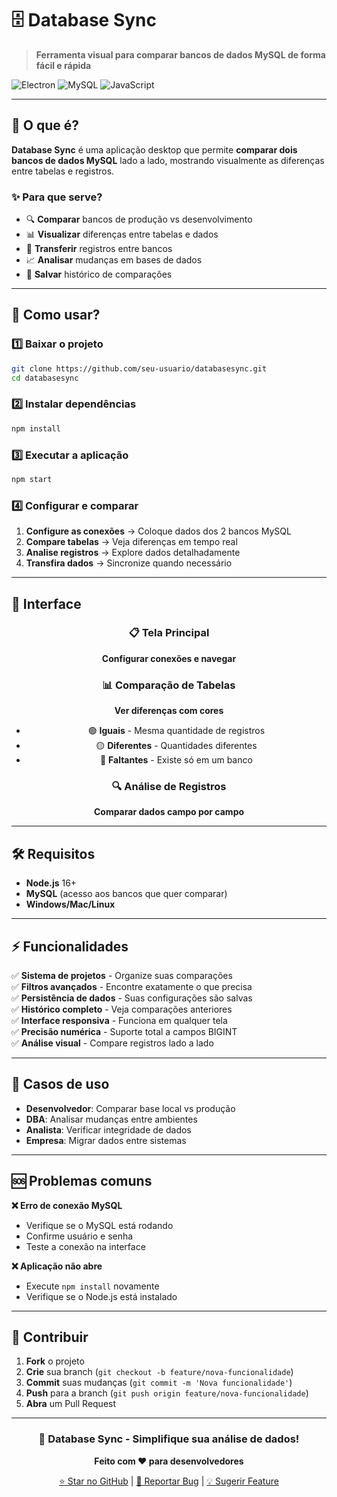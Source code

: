 # 🗄️ Database Sync

> **Ferramenta visual para comparar bancos de dados MySQL de forma fácil e rápida**

![Electron](https://img.shields.io/badge/Electron-2B2E3A?style=for-the-badge&logo=electron&logoColor=9FEAF9)
![MySQL](https://img.shields.io/badge/MySQL-005C84?style=for-the-badge&logo=mysql&logoColor=white)
![JavaScript](https://img.shields.io/badge/JavaScript-F7DF1E?style=for-the-badge&logo=javascript&logoColor=black)

---

## 🎯 O que é?

**Database Sync** é uma aplicação desktop que permite **comparar dois bancos de dados MySQL** lado a lado, mostrando visualmente as diferenças entre tabelas e registros.

### ✨ Para que serve?

- 🔍 **Comparar** bancos de produção vs desenvolvimento  
- 📊 **Visualizar** diferenças entre tabelas e dados
- 🚀 **Transferir** registros entre bancos
- 📈 **Analisar** mudanças em bases de dados
- 💾 **Salvar** histórico de comparações

---

## 🚀 Como usar?

### 1️⃣ **Baixar o projeto**
```bash
git clone https://github.com/seu-usuario/databasesync.git
cd databasesync
```

### 2️⃣ **Instalar dependências**
```bash
npm install
```

### 3️⃣ **Executar a aplicação**
```bash
npm start
```

### 4️⃣ **Configurar e comparar**
1. **Configure as conexões** → Coloque dados dos 2 bancos MySQL
2. **Compare tabelas** → Veja diferenças em tempo real  
3. **Analise registros** → Explore dados detalhadamente
4. **Transfira dados** → Sincronize quando necessário

---

## 🎨 Interface

<div align="center">

### 📋 Tela Principal
**Configurar conexões e navegar**

### 📊 Comparação de Tabelas  
**Ver diferenças com cores**
- 🟢 **Iguais** - Mesma quantidade de registros
- 🟡 **Diferentes** - Quantidades diferentes  
- 🔴 **Faltantes** - Existe só em um banco

### 🔍 Análise de Registros
**Comparar dados campo por campo**

</div>

---

## 🛠️ Requisitos

- **Node.js** 16+ 
- **MySQL** (acesso aos bancos que quer comparar)
- **Windows/Mac/Linux**

---

## ⚡ Funcionalidades

✅ **Sistema de projetos** - Organize suas comparações  
✅ **Filtros avançados** - Encontre exatamente o que precisa  
✅ **Persistência de dados** - Suas configurações são salvas  
✅ **Histórico completo** - Veja comparações anteriores  
✅ **Interface responsiva** - Funciona em qualquer tela  
✅ **Precisão numérica** - Suporte total a campos BIGINT  
✅ **Análise visual** - Compare registros lado a lado  

---

## 🎯 Casos de uso

- **Desenvolvedor**: Comparar base local vs produção
- **DBA**: Analisar mudanças entre ambientes  
- **Analista**: Verificar integridade de dados
- **Empresa**: Migrar dados entre sistemas

---

## 🆘 Problemas comuns

**❌ Erro de conexão MySQL**
- Verifique se o MySQL está rodando
- Confirme usuário e senha
- Teste a conexão na interface

**❌ Aplicação não abre**  
- Execute `npm install` novamente
- Verifique se o Node.js está instalado

---

## 🤝 Contribuir

1. **Fork** o projeto
2. **Crie** sua branch (`git checkout -b feature/nova-funcionalidade`)  
3. **Commit** suas mudanças (`git commit -m 'Nova funcionalidade'`)
4. **Push** para a branch (`git push origin feature/nova-funcionalidade`)
5. **Abra** um Pull Request

---

<div align="center">

### 🚀 **Database Sync - Simplifique sua análise de dados!**

**Feito com ❤️ para desenvolvedores**

[⭐ Star no GitHub](https://github.com/seu-usuario/databasesync) | [🐛 Reportar Bug](https://github.com/seu-usuario/databasesync/issues) | [💡 Sugerir Feature](https://github.com/seu-usuario/databasesync/issues)

</div> 